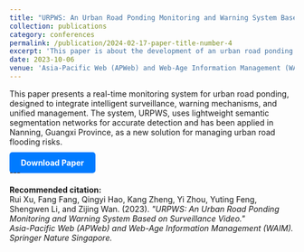 ```yaml
---
title: "URPWS: An Urban Road Ponding Monitoring and Warning System Based on Surveillance Video"
collection: publications
category: conferences
permalink: /publication/2024-02-17-paper-title-number-4
excerpt: 'This paper is about the development of an urban road ponding monitoring and warning system (URPWS) based on surveillance video, which improves real-time monitoring, warning, and management to reduce the risk of urban flooding and traffic disruptions.'
date: 2023-10-06
venue: 'Asia-Pacific Web (APWeb) and Web-Age Information Management (WAIM) Joint International Conference on Web and Big Data'
---
```


This paper presents a real-time monitoring system for urban road ponding, designed to integrate intelligent surveillance, warning mechanisms, and unified management. The system, URPWS, uses lightweight semantic segmentation networks for accurate detection and has been applied in Nanning, Guangxi Province, as a new solution for managing urban road flooding risks.

<div style="margin-top: 20px;">
  <a href="http://ZijingWan.github.io/files/URPWS.pdf" style="background-color: #007bff; color: white; padding: 10px 20px; text-decoration: none; border-radius: 5px; font-weight: bold;">Download Paper</a>
</div>
---

**Recommended citation:**  
Rui Xu, Fang Fang, Qingyi Hao, Kang Zheng, Yi Zhou, Yuting Feng, Shengwen Li, and Zijing Wan. (2023). *"URPWS: An Urban Road Ponding Monitoring and Warning System Based on Surveillance Video."*  
*Asia-Pacific Web (APWeb) and Web-Age Information Management (WAIM). Springer Nature Singapore.*
